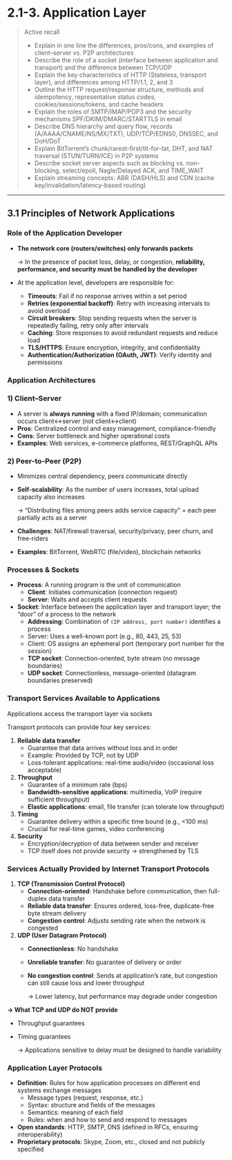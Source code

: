 # 2.1-3. Application Layer

> Active recall
> 
> - Explain in one line the differences, pros/cons, and examples of client–server vs. P2P architectures
> - Describe the role of a socket (interface between application and transport) and the difference between TCP/UDP
> - Explain the key characteristics of HTTP (Stateless, transport layer), and differences among HTTP/1.1, 2, and 3
> - Outline the HTTP request/response structure, methods and idempotency, representative status codes, cookies/sessions/tokens, and cache headers
> - Explain the roles of SMTP/IMAP/POP3 and the security mechanisms SPF/DKIM/DMARC/STARTTLS in email
> - Describe DNS hierarchy and query flow, records (A/AAAA/CNAME/NS/MX/TXT), UDP/TCP/EDNS0, DNSSEC, and DoH/DoT
> - Explain BitTorrent’s chunk/rarest-first/tit-for-tat, DHT, and NAT traversal (STUN/TURN/ICE) in P2P systems
> - Describe socket server aspects such as blocking vs. non-blocking, select/epoll, Nagle/Delayed ACK, and TIME_WAIT
> - Explain streaming concepts: ABR (DASH/HLS) and CDN (cache key/invalidation/latency-based routing)

---

## 3.1 Principles of Network Applications

### Role of the Application Developer

- **The network core (routers/switches) only forwards packets**
    
    → In the presence of packet loss, delay, or congestion, **reliability, performance, and security must be handled by the developer**
    
- At the application level, developers are responsible for:
    - **Timeouts**: Fail if no response arrives within a set period
    - **Retries (exponential backoff)**: Retry with increasing intervals to avoid overload
    - **Circuit breakers**: Stop sending requests when the server is repeatedly failing, retry only after intervals
    - **Caching**: Store responses to avoid redundant requests and reduce load
    - **TLS/HTTPS**: Ensure encryption, integrity, and confidentiality
    - **Authentication/Authorization (OAuth, JWT)**: Verify identity and permissions

### Application Architectures

### 1) Client–Server

- A server is **always running** with a fixed IP/domain; communication occurs client↔server (not client↔client)
- **Pros**: Centralized control and easy management, compliance-friendly
- **Cons**: Server bottleneck and higher operational costs
- **Examples**: Web services, e-commerce platforms, REST/GraphQL APIs

### 2) Peer-to-Peer (P2P)

- Minimizes central dependency, peers communicate directly
- **Self-scalability**: As the number of users increases, total upload capacity also increases
    
    → “Distributing files among peers adds service capacity” = each peer partially acts as a server
    
- **Challenges**: NAT/firewall traversal, security/privacy, peer churn, and free-riders
- **Examples**: BitTorrent, WebRTC (file/video), blockchain networks

### Processes & Sockets

- **Process**: A running program is the unit of communication
    - **Client**: Initiates communication (connection request)
    - **Server**: Waits and accepts client requests
- **Socket**: Interface between the application layer and transport layer; the “door” of a process to the network
    - **Addressing**: Combination of `(IP address, port number)` identifies a process
    - Server: Uses a well-known port (e.g., 80, 443, 25, 53)
    - Client: OS assigns an ephemeral port (temporary port number for the session)
    - **TCP socket**: Connection-oriented, byte stream (no message boundaries)
    - **UDP socket**: Connectionless, message-oriented (datagram boundaries preserved)

### Transport Services Available to Applications

Applications access the transport layer via sockets

Transport protocols can provide four key services:

1. **Reliable data transfer**
    - Guarantee that data arrives without loss and in order
    - Example: Provided by TCP, not by UDP
    - Loss-tolerant applications: real-time audio/video (occasional loss acceptable)
2. **Throughput**
    - Guarantee of a minimum rate (bps)
    - **Bandwidth-sensitive applications**: multimedia, VoIP (require sufficient throughput)
    - **Elastic applications**: email, file transfer (can tolerate low throughput)
3. **Timing**
    - Guarantee delivery within a specific time bound (e.g., <100 ms)
    - Crucial for real-time games, video conferencing
4. **Security**
    - Encryption/decryption of data between sender and receiver
    - TCP itself does not provide security → strengthened by TLS

### Services Actually Provided by Internet Transport Protocols

1. **TCP (Transmission Control Protocol)**
    - **Connection-oriented**: Handshake before communication, then full-duplex data transfer
    - **Reliable data transfer**: Ensures ordered, loss-free, duplicate-free byte stream delivery
    - **Congestion control**: Adjusts sending rate when the network is congested
2. **UDP (User Datagram Protocol)**
    - **Connectionless**: No handshake
    - **Unreliable transfer**: No guarantee of delivery or order
    - **No congestion control**: Sends at application’s rate, but congestion can still cause loss and lower throughput
        
        → Lower latency, but performance may degrade under congestion
        

**→ What TCP and UDP do NOT provide**

- Throughput guarantees
- Timing guarantees
    
    → Applications sensitive to delay must be designed to handle variability
    

### Application Layer Protocols

- **Definition**: Rules for how application processes on different end systems exchange messages
    - Message types (request, response, etc.)
    - Syntax: structure and fields of the messages
    - Semantics: meaning of each field
    - Rules: when and how to send and respond to messages
- **Open standards**: HTTP, SMTP, DNS (defined in RFCs, ensuring interoperability)
- **Proprietary protocols**: Skype, Zoom, etc., closed and not publicly specified
